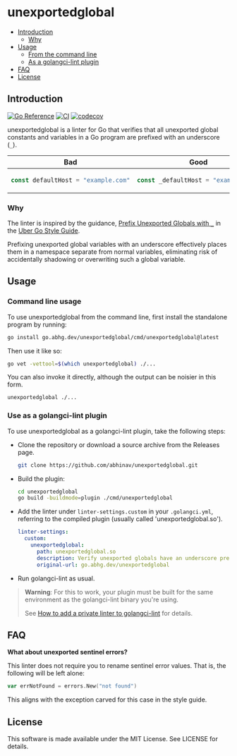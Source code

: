 # unexportedglobal

- [Introduction](#introduction)
  - [Why](#why)
- [Usage](#usage)
  - [From the command line](#command-line-usage)
  - [As a golangci-lint plugin](#use-as-a-golangci-lint-plugin)
- [FAQ](#faq)
- [License](#license)

## Introduction

[![Go Reference](https://pkg.go.dev/badge/go.abhg.dev/unexportedglobal.svg)](https://pkg.go.dev/go.abhg.dev/unexportedglobal)
[![CI](https://github.com/abhinav/unexportedglobal/actions/workflows/ci.yml/badge.svg)](https://github.com/abhinav/unexportedglobal/actions/workflows/ci.yml)
[![codecov](https://codecov.io/gh/abhinav/unexportedglobal/branch/main/graph/badge.svg?token=6C90SIVIL4)](https://codecov.io/gh/abhinav/unexportedglobal)

unexportedglobal is a linter for Go that verifies
that all unexported global constants and variables in a Go program
are prefixed with an underscore (`_`).

<table>
<thead><tr><th>Bad</th><th>Good</th></tr></thead>
<tbody>
<tr><td>

```go
const defaultHost = "example.com"
```

</td><td>

```go
const _defaultHost = "example.com"
```

</td></tr>
</tbody></table>

### Why

The linter is inspired by the guidance,
[Prefix Unexported Globals with `_`](https://github.com/uber-go/guide/blob/master/style.md#prefix-unexported-globals-with-_)
in the [Uber Go Style Guide](https://github.com/uber-go/guide/blob/master/style.md).

Prefixing unexported global variables with an underscore
effectively places them in a namespace separate from normal variables,
eliminating risk of accidentally shadowing or overwriting
such a global variable.

## Usage

### Command line usage

To use unexportedglobal from the command line,
first install the standalone program by running:

```bash
go install go.abhg.dev/unexportedglobal/cmd/unexportedglobal@latest
```

Then use it like so:

```bash
go vet -vettool=$(which unexportedglobal) ./...
```

You can also invoke it directly,
although the output can be noisier in this form.

```bash
unexportedglobal ./...
```

### Use as a golangci-lint plugin

To use unexportedglobal as a golangci-lint plugin,
take the following steps:

- Clone the repository or download a source archive
  from the Releases page.

  ```bash
  git clone https://github.com/abhinav/unexportedglobal.git
  ```

- Build the plugin:

  ```bash
  cd unexportedglobal
  go build -buildmode=plugin ./cmd/unexportedglobal
  ```

- Add the linter under `linter-settings.custom` in your `.golangci.yml`,
  referring to the compiled plugin (usually called 'unexportedglobal.so').

  ```yaml
  linter-settings:
    custom:
      unexportedglobal:
        path: unexportedglobal.so
        description: Verify unexported globals have an underscore prefix.
        original-url: go.abhg.dev/unexportedglobal
  ```

- Run golangci-lint as usual.

> **Warning**:
> For this to work, your plugin must be built for the same environment
> as the golangci-lint binary you're using.
>
> See [How to add a private linter to golangci-lint](https://golangci-lint.run/contributing/new-linters/#how-to-add-a-private-linter-to-golangci-lint) for details.

## FAQ

**What about unexported sentinel errors?**

This linter does not require you to rename sentinel error values.
That is, the following will be left alone:

```go
var errNotFound = errors.New("not found")
```

This aligns with the exception carved for this case in the style guide.

## License

This software is made available under the MIT License.
See LICENSE for details.
